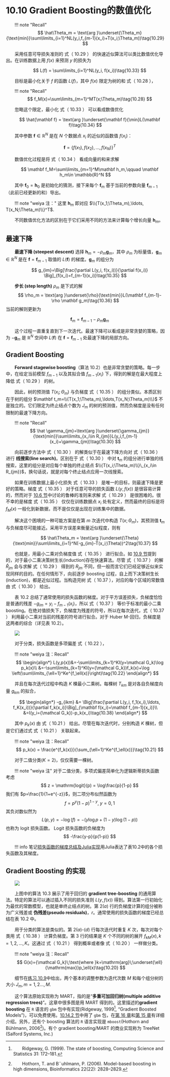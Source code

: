 # 10.10 Gradient Boosting的数值优化

<style>p{text-indent:2em;2}</style>

!!! note "Recall"
    $$
    \hat\Theta_m = \text{arg }\underset{\Theta_m}{\text{min}}\sum\limits_{i=1}^NL(y_i,f_{m-1}(x_i)+T(x_i;\Theta_m))\tag{10.29}
    $$

采用任意可导损失准则的 式（ 10.29 ） 的快速近似算法可以类比数值优化导出。在训练数据上用 $f(x)$ 来预测 $y$ 的损失为

$$
L(f) = \sum\limits_{i=1}^NL(y_i, f(x_i))\tag{10.33}
$$

目标是最小化关于 $f$ 的函数 $L(f)$，其中 $f(x)$ 限定为树的和 式（ 10.28 ），

!!! note "Recall"
    $$
    f_M(x)=\sum\limits_{m=1}^MT(x;\Theta_m)\tag{10.28}
    $$

忽略这个限定，最小化 式（ 10.33 ） 可以看成数值优化

$$
\hat{\mathbf f} = \text{arg }\underset{\mathbf f}{\min}L(\mathbf f)\tag{10.34}
$$

其中参数 $\mathbf f\in \mathbb{R}^N$ 是在 $N$ 个数据点 $x_i$ 的近似的函数值 $f(x_i)$：

$$
\mathbf f=\{f(x_1),f(x_2),\ldots,f(x_N)\}^T
$$

数值优化过程是将 式（ 10.34 ） 看成向量的和来求解

$$
\mathbf f_M=\sum\limits_{m=1}^M\mathbf h_m,\qquad \mathbf h_m\in \mathbb{R}^N
$$

其中 $\mathbf f_0=\mathbf h_0$ 是初始化的猜测，接下来每个 $\mathbf f_m$ 基于当前的参数向量 $\mathbf f_{m-1}$（此前已经更新的和）导出。

!!! note "weiya 注："
    这里 $\mathbf h_m$ 即对应 $\\{T(x_1;\Theta_m),\ldots, T(x_N;\Theta_m)\\}^T$.

不同数值优化方法的区别在于它们采用不同的方法来计算每个增长向量 $\mathbf h_m$。

## 最速下降

**最速下降 (steepest descent)** 选择 $\mathbf h_m=-\rho_m \mathbf g_m$，其中 $\rho_m$ 为标量值，$\mathbf g_m\in \mathbb{R}^N$ 是在 $\mathbf f=\mathbf f_{m-1}$ 取值的 $L(\mathbf f)$ 的梯度。$\mathbf g_m$ 的组分为

$$
g_{im}=\Big[\frac{\partial L(y_i, f(x_i))}{\partial f(x_i)} \Big]_{f(x_i)=f_{m-1}(x_i)}\tag{10.35}
$$

**步长 (step length)** $\rho_m$ 是下式的解
$$
\rho_m = \text{arg }\underset{\rho}{\text{min}}L(\mathbf f_{m-1}-\rho \mathbf g_m)\tag{10.36}
$$
当前的解则更新为

$$
\mathbf f_m = \mathbf f_{m-1}-\rho_m\mathbf g_m
$$

这个过程一直重复直到下一次迭代。最速下降可以看成是非常贪婪的策略，因为 $-\mathbf g_m$ 是 $\mathbb{R}^N$ 空间中 $L(\mathbf f)$ 在 $\mathbf f= \mathbf f_{m-1}$ 处最速下降的局部方向。

## Gradient Boosting

**Forward stagewise boosting**（算法 10.2）也是非常贪婪的策略。每一步中，在给定当前模型 $f_{m-1}$ 以及其拟合值 $f_{m-1}(x_i)$ 下，得到的解是在最大程度上降低 式（ 10.29 ） 的树。

因此，树的预测值 $T(x_i;\Theta_m)$ 与负梯度 式（ 10.35 ） 的组分类似。本质区别在于树的组分 $\mathbf t_m=\\{T(x_1;\Theta_m),\ldots,T(x_N;\Theta_m)\\}$ 不是独立的。它们限定为终止结点个数为 $J_m$ 的树的预测值，然而负梯度是没有任何限制的最速下降方向。

!!! note "Recall"
    $$
    \hat \gamma_{jm}=\text{arg }\underset{\gamma_{jm}}{\text{min}}\sum\limits_{x_i\in R_{jm}}L(y_i,f_{m-1}(x_i)+\gamma_{jm})\tag{10.30}
    $$

向前逐步方法中 式（ 10.30 ） 的解类似于在最速下降方向对 式（ 10.36 ） 进行 **线搜索(line search)**。区别在于 式（ 10.30 ） 中对  $\mathbf t_m$ 的组分进行单独的线搜索，这里的组分是对应每个单独的终止结点 $\\{T(x_i;\Theta_m)\\}\_{x_i\in R_{jm}}$，换句话说，就是对每个终止结点应用一次线搜索。

如果在训练数据上最小化损失 式（ 10.33 ） 是唯一的目标，则最速下降是更好的策略。梯度 式（ 10.35 ） 对于任意可导的损失函数 $L(y,f(x))$ 是很容易计算的，然而对于 [10.6 节](10.6-Loss-Functions-and-Robustness/index.html)中讨论的鲁棒的准则来求解 式（ 10.29 ） 是很困难的。很不幸的是梯度 式（ 10.35 ） 仅仅在训练数据点 $x_i$ 处有定义，然而最终的目标是将 $f_M(x)$ 一般化到新数据，而不是仅仅是出现在训练集中的数据。

解决这个困境的一种可能方案是在第 $m$ 次迭代中构造 $T(x;\Theta_m)$，其预测值 $\mathbf t_m$ 与负梯度尽可能接近。采用平方误差来衡量近似程度，则有

$$
\hat\Theta_m = \text{arg }\underset{\Theta}{\text{min}}\sum\limits_{i=1}^N(-g_{im}-T(x_i;\Theta))^2\tag{10.37}
$$

也就是，用最小二乘对负梯度值 式（ 10.35 ） 进行拟合。如 [10.9 节](10.9-Boosting-Trees/index.html)提到的，对于最小二乘决策树生长(induction)存在快速算法。尽管 式（ 10.37 ） 的解 $\hat R_{jm}$ 会与求解 式（ 10.29 ） 得到的 $R_{jm}$ 不同，但一般而言它们已经足够近似来实现同样的目的。在任何情形下，向前逐步 boosting 过程，自上而下决策树生长(induction)，都是近似过程。当构造完树 式（ 10.37 ），对应的每个区域的常数值由 式（ 10.30 ） 给出。

表 10.2 总结了通常使用的损失函数的梯度。对于平方误差损失，负梯度恰恰是普通的残差 $-g_{im}=y_i-f_{m-1}(x_i)$，所以 式（ 10.37 ） 等价于标准的最小二乘 boosting。在绝对值损失下，负梯度为残差的符号，所以在每次迭代，式（ 10.37 ） 利用最小二乘对当前的残差的符号进行拟合。对于 Huber M-回归，负梯度是这两者的综合（详见表 10.2）。

![](../img/10/tab10.2.png)

对于分类，损失函数是多项偏差 式（ 10.22 ），

!!! note "weiya 注：Recall"
    $$
    \begin{align*}
    L(y,p(x))&=-\sum\limits_{k=1}^KI(y=\mathcal G_k)\log p_k(x)\\
    &=-\sum\limits_{k=1}^KI(y={\mathcal G_k})f_k(x)+\log \left(\sum\limits_{\ell=1}^Ke^{f_\ell(x)}\right)\tag{10.22}
    \end{align*}
    $$

并且在每次迭代过程中构造 $K$ 棵最小二乘树。每棵树 $T_{km}$ 是对各自负梯度向量 $g_{km}$ 的拟合，

$$
\begin{align*}
-g_{ikm} &= \Big[\frac{\partial L(y_i, f_1(x_i),\ldots, f_K(x_i))}{\partial f_k(x_i)}\Big]_{\mathbf f(x_i)=\mathbf f_{m-1}(x_i)}\\
&=I(y_i={\mathcal G_k})-p_k(x_i)\tag{10.38}
\end{align*}
$$

其中 $p_k(x)$ 由 式（ 10.21 ） 给出。尽管在每次迭代时，分别构造 $K$ 棵树，但是它们通过式 式（ 10.21 ） 关联起来。

!!! note "weiya 注：Recall"
    $$
    p_k(x) = \frac{e^{f_k(x)}}{\sum_{\ell=1}^Ke^{f_\ell(x)}}\tag{10.21}
    $$

对于二值分类($K=2$)，仅仅需要一棵树。

!!! note "weiya 注"
    对于二值分类，多项式偏差简单化为逻辑斯蒂损失函数
    考虑
    $$
    z = \mathrm{logit}(p) = \log\frac{p}{1-p}
    $$
    我们有 $p=\frac{1}{1+e^{-z}}$，则二项分布似然函数为
    $$
    f=p^y(1-p)^{1-y},\; y=0,1
    $$
    其负对数似然为
    $$
    L(p, y) = -\log(f)=-(y\log p+(1-y)\log (1-p))
    $$
    也称为 logit 损失函数。
    Logit 损失函数的负梯度为
    $$
    -\frac{y-p}{p(1-p)}
    $$

<!--
将上述几种损失函数及其梯度用如下的Julia程序表达出来。

<script src="https://gist.github.com/szcf-weiya/cc6eaee677a027af5451f9fd17930543.js"></script>
-->

!!! info
    笔记[损失函数的梯度总结及Julia实现](../notes/boosting/summary-loss-function/index.html)用Julia表达了表10.2中的各个损失函数及其梯度。

## Gradient Boosting 的实现

![](../img/10/alg10.3.png)

上图中的算法 10.3 展示了用于回归的 **gradient tree-boosting** 的通用算法。特定的算法可以通过插入不同的损失准则 $L(y, f(x))$ 得到。算法第一行初始化为最优的常数模型，也就是单终止结点的树。第 $2(a)$ 行的负梯度计算的组分被称为广义残差或 **伪残差(pseudo residuals)**，$r$。通常使用的损失函数的梯度已经总结在表 10.2 中。

用于分类的算法是类似的。第 $2(a)$-$(d)$ 行每次迭代时重复 $K$ 次，每次对每个类用 式（ 10.38 ） 计算负梯度。第 3 行的结果是 $K$ 个不同的树的展开 $f_{kM}(x), k=1,2,\ldots, K$。这通过 式（ 10.21 ） 得到概率或者像 式（ 10.20 ） 一样做分类。

!!! note "weiya 注：Recall"
    $$
    G(x)={\mathcal G_k}\;\text{where }k=\mathrm{arg}\;\underset{\ell}{\mathrm{max}}p_\ell(x)\tag{10.20}
    $$

细节在[练习 10.9](https://github.com/szcf-weiya/ESL-CN/issues/76)中给出，两个基本的调整参数为迭代次数 $M$ 和每个组分树的大小 $J_m,m=1,2\ldots,M$.

这个算法原始实现称为 MART，指的是“**多重可加回归树(multiple additive regression trees)**”。这章中很多图是用 MART 得到的。这里描述的**gradient boosting** 在 `R` 语言的 `gbm` 包中有实现(Ridgeway, 1999[^1], “Gradient Boosted Models”)，可以免费使用。[10.14.2 节](10.14-Illustrations/index.html)中用了 `gbm` 包，在[第 16 章](16.1-Introduction/index.html)和[第 15 章](15.1-Introduction/index.html)有详细介绍。另外，还有个 boosting 算法的 `R` 语言实现是 `mboost`(Hothorn and Bühlmann, 2006[^2])。有个 gradient boosting/MART 的商业实现称为 TreeNet (Salford Systems, Inc.)

[^1]: Ridgeway, G. (1999). The state of boosting, Computing Science and Statistics 31: 172–181.
[^2]: Hothorn, T. and B¨uhlmann, P. (2006). Model-based boosting in high dimensions, Bioinformatics 22(22): 2828–2829.
